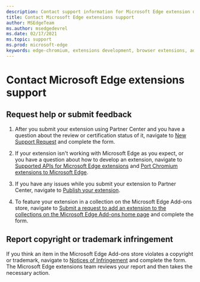 ```yaml
---
description: Contact support information for Microsoft Edge extension development.
title: Contact Microsoft Edge extensions support
author: MSEdgeTeam
ms.author: msedgedevrel
ms.date: 02/17/2021
ms.topic: support
ms.prod: microsoft-edge
keywords: edge-chromium, extensions development, browser extensions, add-ons, partner center, developer, support
---
```

# Contact Microsoft Edge extensions support


<!-- ====================================================================== -->
## Request help or submit feedback

1.  After you submit your extension using Partner Center and you have a question about the review or certification status of it, navigate to [New Support Request][MicrosoftSupportSupportrequestformE7a381be9c9aFafbEd76262bc93fd9e4] and complete the form.

1.  If your extension isn't working with Microsoft Edge as you expect, or you have a question about how to develop an extension, navigate to [Supported APIs for Microsoft Edge extensions][ExtensionsDeveloperGuideApiSupport] and [Port Chromium extensions to Microsoft Edge][ExtensionsDeveloperGuidePortChromeExtension].

1.  If you have any issues while you submit your extension to Partner Center, navigate to [Publish your extension][ExtensionsPublishPublishExtension].

1.  To feature your extension in a collection on the Microsoft Edge Add-ons store, navigate to [Submit a request to add an extension to the collections on the Microsoft Edge Add-ons home page][OfficeFormsPagesResponsepageAspxV4j5cvggr0grqy180bhbrw01uwybfaxnna1zkp3x2vun0ibsu1ymeu3vfy0vurrodewsjgwu00yry4u] and complete the form.


<!-- ====================================================================== -->
## Report copyright or trademark infringement

If you think an item in the Microsoft Edge Add-ons store violates a copyright or trademark, navigate to [Notices of Infringement][MicrosoftInfoMarketplaceHtml] and complete the form.  The Microsoft Edge extensions team reviews your report and then takes the necessary action.

<!-- links in this repo -->
[ExtensionsDeveloperGuideApiSupport]: ../developer-guide/api-support.md "Supported APIs for Microsoft Edge extensions | Microsoft Docs"
[ExtensionsDeveloperGuidePortChromeExtension]: ../developer-guide/port-chrome-extension.md "Port your extension | Microsoft Docs"
[ExtensionsPublishPublishExtension]: ./publish-extension.md "Publish your extension | Microsoft Docs"
<!-- other Microsoft links -->
[MicrosoftInfoMarketplaceHtml]: https://www.microsoft.com/info/Marketplace.html "Notices of Infringement | Microsoft"

[MicrosoftSupportSupportrequestformE7a381be9c9aFafbEd76262bc93fd9e4]: https://support.microsoft.com/supportrequestform/e7a381be-9c9a-fafb-ed76-262bc93fd9e4 "Extensions New Support Request | Microsoft Support"

[OfficeFormsPagesResponsepageAspxV4j5cvggr0grqy180bhbrw01uwybfaxnna1zkp3x2vun0ibsu1ymeu3vfy0vurrodewsjgwu00yry4u]: https://forms.office.com/Pages/ResponsePage.aspx?id=v4j5cvGGr0GRqy180BHbRw01UwyBfAxNna_1ZkP3X2VUN0lBSU1YMEU3VFY0VURRODEwSjgwU00yRy4u "Submit a request to add an extension to the collections on the Microsoft Edge Add-ons home page | Microsoft Office Forms"
